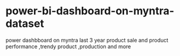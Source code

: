 # power-bi-dashboard-on-myntra-dataset
power dashbboard on myntra last 3 year product sale and product performance ,trendy product ,production and more
